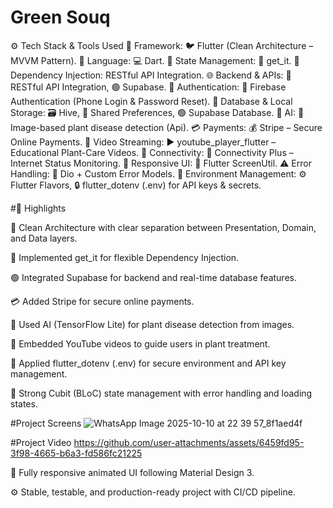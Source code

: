# Green Souq

⚙️ Tech Stack & Tools Used
🧩 Framework: 🐦 Flutter (Clean Architecture – MVVM Pattern).
💬 Language: 💻 Dart.
🔄 State Management: 🧩 get_it.
🧱 Dependency Injection: RESTful API Integration.
🌐 Backend & APIs: 🔗 RESTful API Integration, 🟢 Supabase.
🔐 Authentication: 🔑 Firebase Authentication (Phone Login & Password Reset).
💾 Database & Local Storage: 🗃️ Hive, 🧠 Shared Preferences, 🟢 Supabase Database.
🤖 AI: 🌿 Image-based plant disease detection (Api).
💳 Payments: 💰 Stripe – Secure Online Payments.
🎥 Video Streaming: ▶️ youtube_player_flutter – Educational Plant-Care Videos.
📶 Connectivity: 📡 Connectivity Plus – Internet Status Monitoring.
📱 Responsive UI: 📐 Flutter ScreenUtil.
⚠️ Error Handling: 🧾 Dio + Custom Error Models.
🧭 Environment Management: ⚙️ Flutter Flavors, 🔒 flutter_dotenv (.env) for API keys & secrets.

#🧩 Highlights

🧠 Clean Architecture with clear separation between Presentation, Domain, and Data layers.

🧩 Implemented get_it for flexible Dependency Injection.

🟢 Integrated Supabase for backend and real-time database features.

💳 Added Stripe for secure online payments.

🌿 Used AI (TensorFlow Lite) for plant disease detection from images.

🎥 Embedded YouTube videos to guide users in plant treatment.

🔐 Applied flutter_dotenv (.env) for secure environment and API key management.

🧱 Strong Cubit (BLoC) state management with error handling and loading states.

#Project Screens
![WhatsApp Image 2025-10-10 at 22 39 57_8f1aed4f](https://github.com/user-attachments/assets/5d5fcdf8-3498-4fa3-9937-d0d5d46280c9)

#Project Video
https://github.com/user-attachments/assets/6459fd95-3f98-4665-b6a3-fd586fc21225



📱 Fully responsive animated UI following Material Design 3.

⚙️ Stable, testable, and production-ready project with CI/CD pipeline.
